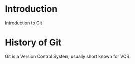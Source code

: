 # Introduction
Introduction to Git

# History of Git
Git is a Version Control System, usually short known for VCS.